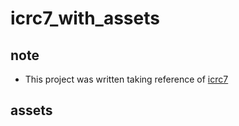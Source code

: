 # icrc7_with_assets

## note
- This project was written taking reference of [icrc7](https://github.com/dfinity/ICRC/blob/main/ICRCs/ICRC-7/ICRC-7.md)

## assets

